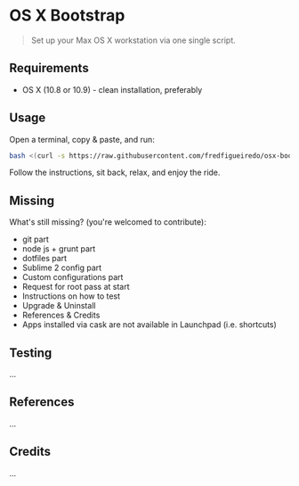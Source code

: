 # OS X Bootstrap

> Set up your Max OS X workstation via one single script.

## Requirements

- OS X (10.8 or 10.9) - clean installation, preferably

## Usage

Open a terminal, copy & paste, and run:

```sh
bash <(curl -s https://raw.githubusercontent.com/fredfigueiredo/osx-bootstrap/master/bootstrap.sh)
```

Follow the instructions, sit back, relax, and enjoy the ride.

## Missing

What's still missing? (you're welcomed to contribute):
* git part
* node js + grunt part
* dotfiles part
* Sublime 2 config part
* Custom configurations part
* Request for root pass at start
* Instructions on how to test
* Upgrade & Uninstall
* References & Credits
* Apps installed via cask are not available in Launchpad (i.e. shortcuts)

## Testing

...

## References

...

## Credits

...